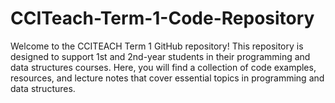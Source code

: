 # CCITeach-Term-1-Code-Repository
Welcome to the CCITEACH Term 1 GitHub repository! This repository is designed to support 1st and 2nd-year students in their programming and data structures courses. Here, you will find a collection of code examples, resources, and lecture notes that cover essential topics in programming and data structures.
